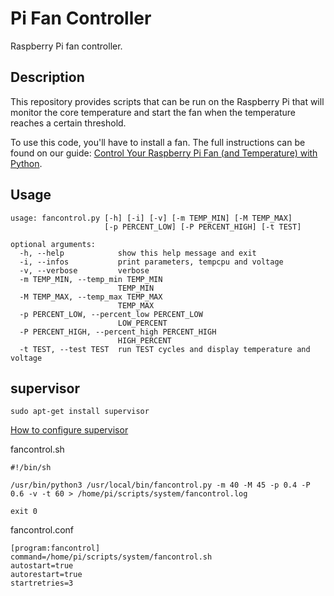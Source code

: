 # Pi Fan Controller

Raspberry Pi fan controller.

## Description

This repository provides scripts that can be run on the Raspberry Pi that will
monitor the core temperature and start the fan when the temperature reaches
a certain threshold.

To use this code, you'll have to install a fan. The full instructions can be
found on our guide: [Control Your Raspberry Pi Fan (and Temperature) with Python](https://howchoo.com/g/ote2mjkzzta/control-raspberry-pi-fan-temperature-python).

## Usage

```
usage: fancontrol.py [-h] [-i] [-v] [-m TEMP_MIN] [-M TEMP_MAX]
                     [-p PERCENT_LOW] [-P PERCENT_HIGH] [-t TEST]

optional arguments:
  -h, --help            show this help message and exit
  -i, --infos           print parameters, tempcpu and voltage
  -v, --verbose         verbose
  -m TEMP_MIN, --temp_min TEMP_MIN
                        TEMP_MIN
  -M TEMP_MAX, --temp_max TEMP_MAX
                        TEMP_MAX
  -p PERCENT_LOW, --percent_low PERCENT_LOW
                        LOW_PERCENT
  -P PERCENT_HIGH, --percent_high PERCENT_HIGH
                        HIGH_PERCENT
  -t TEST, --test TEST  run TEST cycles and display temperature and voltage
  ```

## supervisor

```
sudo apt-get install supervisor
```
[How to configure supervisor](http://supervisord.org/configuration.html)

fancontrol.sh
```
#!/bin/sh

/usr/bin/python3 /usr/local/bin/fancontrol.py -m 40 -M 45 -p 0.4 -P 0.6 -v -t 60 > /home/pi/scripts/system/fancontrol.log

exit 0
```

fancontrol.conf
```
[program:fancontrol]
command=/home/pi/scripts/system/fancontrol.sh
autostart=true
autorestart=true
startretries=3
```
